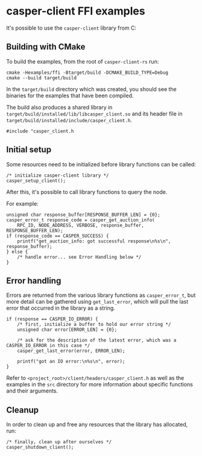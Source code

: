 # casper-client FFI examples

It's possible to use the `casper-client` library from C:


## Building with CMake

To build the examples, from the root of `casper-client-rs` run:

```
cmake -Hexamples/ffi -Btarget/build -DCMAKE_BUILD_TYPE=Debug
cmake --build target/build
```

In the `target/build` directory which was created, you should see the binaries for the examples that have been compiled.

The build also produces a shared library in `target/build/installed/lib/libcasper_client.so` and its header file in
`target/build/installed/include/casper_client.h`.

```
#include "casper_client.h
```


## Initial setup

Some resources need to be initialized before library functions can be called:

```
/* initialize casper-client library */
casper_setup_client();
```

After this, it's possible to call library functions to query the node.

For example:

```
unsigned char response_buffer[RESPONSE_BUFFER_LEN] = {0};
casper_error_t response_code = casper_get_auction_info(
    RPC_ID, NODE_ADDRESS, VERBOSE, response_buffer, RESPONSE_BUFFER_LEN);
if (response_code == CASPER_SUCCESS) {
    printf("get_auction_info: got successful response\n%s\n", response_buffer);
} else {
    /* handle error... see Error Handling below */
}
```


## Error handling

Errors are returned from the various library functions as `casper_error_t`, but more detail can be gathered using
`get_last_error`, which will pull the last error that occurred in the library as a string.

```
if (response == CASPER_IO_ERROR) {
    /* first, initialize a buffer to hold our error string */
    unsigned char error[ERROR_LEN] = {0};

    /* ask for the description of the latest error, which was a CASPER_IO_ERROR in this case */
    casper_get_last_error(error, ERROR_LEN);

    printf("got an IO error:\n%s\n", error);
}
```

Refer to `<project_root>/client/headers/casper_client.h` as well as the examples in the `src` directory for more
information about specific functions and their arguments.


## Cleanup

In order to clean up and free any resources that the library has allocated, run:

```
/* finally, clean up after ourselves */
casper_shutdown_client();
```
